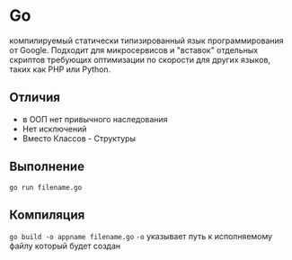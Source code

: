 # Go
компилируемый статически типизированный язык программирования от Google.
Подходит для микросервисов и "вставок" отдельных скриптов требующих оптимизации по скорости для других языков, таких как PHP или Python.

## Отличия
* в ООП нет привычного наследования
* Нет исключений
* Вместо Классов - Структуры


## Выполнение
`go run filename.go`

## Компиляция
`go build -o appname filename.go`
`-o` указывает путь к исполняемому файлу который будет создан